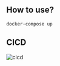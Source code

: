 ## How to use?

```shell
docker-compose up
```

## CICD

![cicd](/Users/simonlaw/lololololol/log_analytics/img/cicd.jpg)